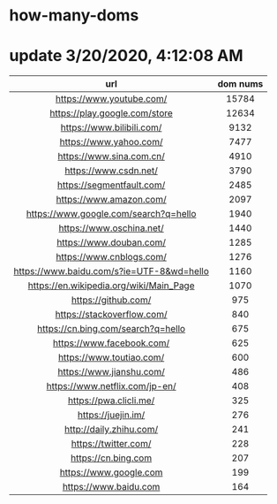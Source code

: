 # how-many-doms

# update 3/20/2020, 4:12:08 AM

url | dom nums
:-: | :-:
https://www.youtube.com/ | 15784
https://play.google.com/store | 12634
https://www.bilibili.com/ | 9132
https://www.yahoo.com/ | 7477
https://www.sina.com.cn/ | 4910
https://www.csdn.net/ | 3790
https://segmentfault.com/ | 2485
https://www.amazon.com/ | 2097
https://www.google.com/search?q=hello | 1940
https://www.oschina.net/ | 1440
https://www.douban.com/ | 1285
https://www.cnblogs.com/ | 1276
https://www.baidu.com/s?ie=UTF-8&wd=hello | 1160
https://en.wikipedia.org/wiki/Main_Page | 1070
https://github.com/ | 975
https://stackoverflow.com/ | 840
https://cn.bing.com/search?q=hello | 675
https://www.facebook.com/ | 625
https://www.toutiao.com/ | 600
https://www.jianshu.com/ | 486
https://www.netflix.com/jp-en/ | 408
https://pwa.clicli.me/ | 325
https://juejin.im/ | 276
http://daily.zhihu.com/ | 241
https://twitter.com/ | 228
https://cn.bing.com | 207
https://www.google.com | 199
https://www.baidu.com | 164
